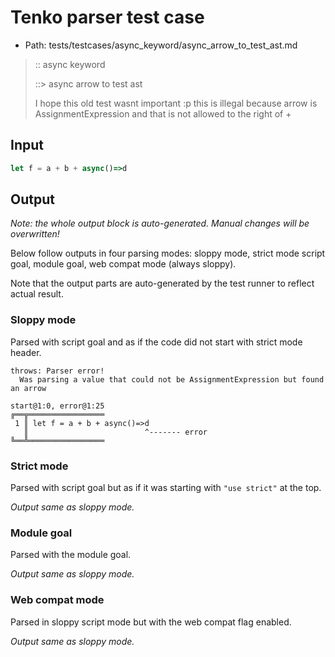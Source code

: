 # Tenko parser test case

- Path: tests/testcases/async_keyword/async_arrow_to_test_ast.md

> :: async keyword
>
> ::> async arrow to test ast
>
> I hope this old test wasnt important :p this is illegal because arrow is AssignmentExpression and that is not allowed to the right of +

## Input

`````js
let f = a + b + async()=>d
`````

## Output

_Note: the whole output block is auto-generated. Manual changes will be overwritten!_

Below follow outputs in four parsing modes: sloppy mode, strict mode script goal, module goal, web compat mode (always sloppy).

Note that the output parts are auto-generated by the test runner to reflect actual result.

### Sloppy mode

Parsed with script goal and as if the code did not start with strict mode header.

`````
throws: Parser error!
  Was parsing a value that could not be AssignmentExpression but found an arrow

start@1:0, error@1:25
╔══╦═════════════════
 1 ║ let f = a + b + async()=>d
   ║                          ^------- error
╚══╩═════════════════

`````

### Strict mode

Parsed with script goal but as if it was starting with `"use strict"` at the top.

_Output same as sloppy mode._

### Module goal

Parsed with the module goal.

_Output same as sloppy mode._

### Web compat mode

Parsed in sloppy script mode but with the web compat flag enabled.

_Output same as sloppy mode._
